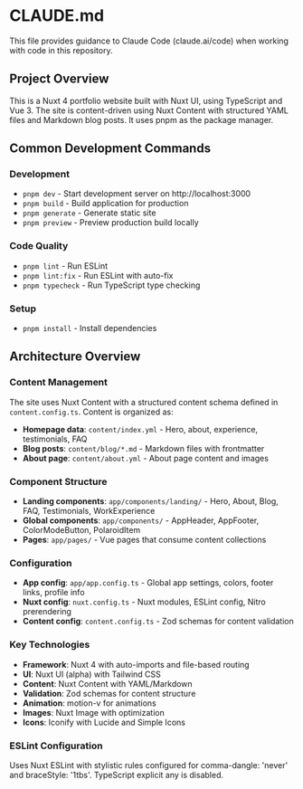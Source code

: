 # CLAUDE.md

This file provides guidance to Claude Code (claude.ai/code) when working with code in this repository.

## Project Overview

This is a Nuxt 4 portfolio website built with Nuxt UI, using TypeScript and Vue 3. The site is content-driven using Nuxt Content with structured YAML files and Markdown blog posts. It uses pnpm as the package manager.

## Common Development Commands

### Development
- `pnpm dev` - Start development server on http://localhost:3000
- `pnpm build` - Build application for production
- `pnpm generate` - Generate static site
- `pnpm preview` - Preview production build locally

### Code Quality
- `pnpm lint` - Run ESLint
- `pnpm lint:fix` - Run ESLint with auto-fix
- `pnpm typecheck` - Run TypeScript type checking

### Setup
- `pnpm install` - Install dependencies

## Architecture Overview

### Content Management
The site uses Nuxt Content with a structured content schema defined in `content.config.ts`. Content is organized as:
- **Homepage data**: `content/index.yml` - Hero, about, experience, testimonials, FAQ
- **Blog posts**: `content/blog/*.md` - Markdown files with frontmatter
- **About page**: `content/about.yml` - About page content and images

### Component Structure
- **Landing components**: `app/components/landing/` - Hero, About, Blog, FAQ, Testimonials, WorkExperience
- **Global components**: `app/components/` - AppHeader, AppFooter, ColorModeButton, PolaroidItem
- **Pages**: `app/pages/` - Vue pages that consume content collections

### Configuration
- **App config**: `app/app.config.ts` - Global app settings, colors, footer links, profile info
- **Nuxt config**: `nuxt.config.ts` - Nuxt modules, ESLint config, Nitro prerendering
- **Content config**: `content.config.ts` - Zod schemas for content validation

### Key Technologies
- **Framework**: Nuxt 4 with auto-imports and file-based routing
- **UI**: Nuxt UI (alpha) with Tailwind CSS
- **Content**: Nuxt Content with YAML/Markdown
- **Validation**: Zod schemas for content structure
- **Animation**: motion-v for animations
- **Images**: Nuxt Image with optimization
- **Icons**: Iconify with Lucide and Simple Icons

### ESLint Configuration
Uses Nuxt ESLint with stylistic rules configured for comma-dangle: 'never' and braceStyle: '1tbs'. TypeScript explicit any is disabled.